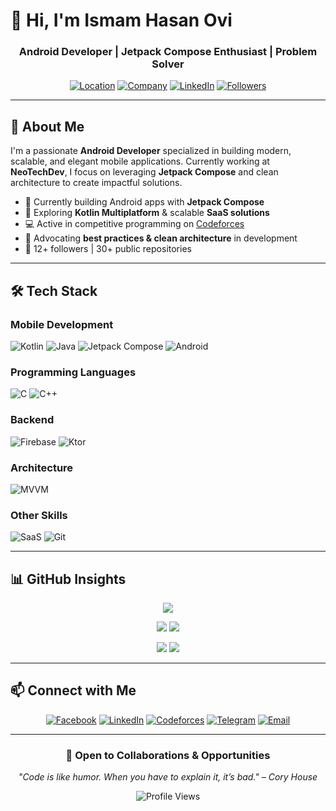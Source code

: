 # 👋 Hi, I'm Ismam Hasan Ovi  

<div align="center">

### Android Developer | Jetpack Compose Enthusiast | Problem Solver  

[![Location](https://img.shields.io/badge/📍_Dhaka-blue)](https://github.com/oviii-001)  [![Company](https://img.shields.io/badge/💼_NeoTechDev-green)](https://github.com/oviii-001)  [![LinkedIn](https://img.shields.io/badge/LinkedIn-Connect-0077B5?style=flat&logo=linkedin)](https://www.linkedin.com/in/ismamovi)  [![Followers](https://img.shields.io/github/followers/oviii-001?label=Followers&style=social)](https://github.com/oviii-001?tab=followers)  

</div>

---

## 🚀 About Me  

I'm a passionate **Android Developer** specialized in building modern, scalable, and elegant mobile applications. Currently working at **NeoTechDev**, I focus on leveraging **Jetpack Compose** and clean architecture to create impactful solutions.  

- 🔭 Currently building Android apps with **Jetpack Compose**  
- 🌱 Exploring **Kotlin Multiplatform** & scalable **SaaS solutions**  
- 💻 Active in competitive programming on [Codeforces](https://codeforces.com/profile/ovi_001)  
- 🎯 Advocating **best practices & clean architecture** in development  
- 👥 12+ followers | 30+ public repositories  

---

## 🛠️ Tech Stack  

### Mobile Development  
![Kotlin](https://img.shields.io/badge/Kotlin-7F52FF?style=for-the-badge&logo=kotlin&logoColor=white)  ![Java](https://img.shields.io/badge/Java-ED8B00?style=for-the-badge&logo=openjdk&logoColor=white)  ![Jetpack Compose](https://img.shields.io/badge/Jetpack_Compose-4285F4?style=for-the-badge&logo=jetpack-compose&logoColor=white)  ![Android](https://img.shields.io/badge/Android-3DDC84?style=for-the-badge&logo=android&logoColor=white)  

### Programming Languages  
![C](https://img.shields.io/badge/C-00599C?style=for-the-badge&logo=c&logoColor=white)  ![C++](https://img.shields.io/badge/C++-00599C?style=for-the-badge&logo=c%2B%2B&logoColor=white)  

### Backend
![Firebase](https://img.shields.io/badge/Firebase-FFCA28?logo=firebase&logoColor=black) 
![Ktor](https://img.shields.io/badge/Ktor-0A84FF?logo=ktor&logoColor=white)  

### Architecture
![MVVM](https://img.shields.io/badge/MVVM-Architecture-blueviolet)  

### Other Skills  
![SaaS](https://img.shields.io/badge/SaaS-FF6B6B?style=for-the-badge&logo=cloud&logoColor=white)  ![Git](https://img.shields.io/badge/Git-F05032?style=for-the-badge&logo=git&logoColor=white)  

---

## 📊 GitHub Insights  

<div align="center">

![](https://github-profile-summary-cards.vercel.app/api/cards/profile-details?username=oviii-001&theme=github_dark)

![](https://github-profile-summary-cards.vercel.app/api/cards/repos-per-language?username=oviii-001&theme=github_dark) ![](https://github-profile-summary-cards.vercel.app/api/cards/most-commit-language?username=oviii-001&theme=github_dark)

![](https://github-profile-summary-cards.vercel.app/api/cards/stats?username=oviii-001&theme=github_dark) ![](https://github-profile-summary-cards.vercel.app/api/cards/productive-time?username=oviii-001&theme=github_dark)

</div>  

---

## 📫 Connect with Me  

<div align="center">

[![Facebook](https://img.shields.io/badge/Facebook-1877F2?style=for-the-badge&logo=facebook&logoColor=white)](https://www.facebook.com/coder.OVI)  [![LinkedIn](https://img.shields.io/badge/LinkedIn-0077B5?style=for-the-badge&logo=linkedin&logoColor=white)](https://www.linkedin.com/in/ismamovi)  [![Codeforces](https://img.shields.io/badge/Codeforces-1F8ACB?style=for-the-badge&logo=codeforces&logoColor=white)](https://codeforces.com/profile/ovi_001)  [![Telegram](https://img.shields.io/badge/Telegram-2CA5E0?style=for-the-badge&logo=telegram&logoColor=white)](https://t.me/justADeveloper)  [![Email](https://img.shields.io/badge/Email-D14836?style=for-the-badge&logo=gmail&logoColor=white)](mailto:ismamhasanovi@gmail.com)  

</div>  

---

<div align="center">

### 💼 Open to Collaborations & Opportunities  

*"Code is like humor. When you have to explain it, it’s bad." – Cory House*  

![Profile Views](https://komarev.com/ghpvc/?username=oviii-001&color=blueviolet&style=flat-square&label=Profile+Views)  

</div>  
